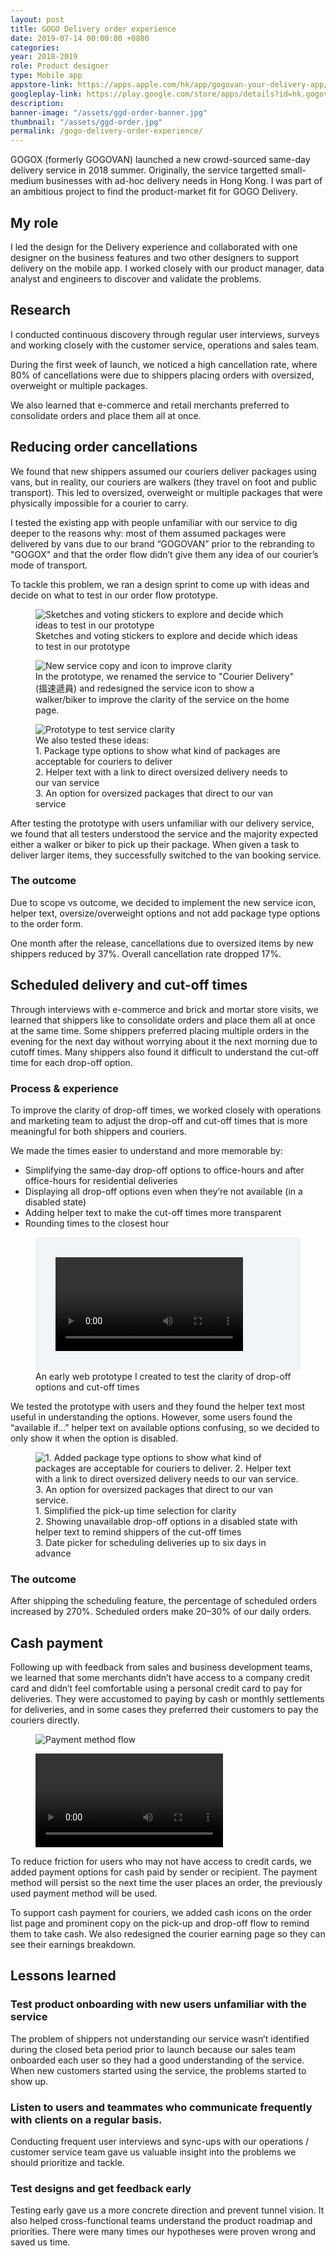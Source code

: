 ```yaml
---
layout: post
title: GOGO Delivery order experience
date: 2019-07-14 00:00:00 +0800
categories:
year: 2018-2019
role: Product designer
type: Mobile app
appstore-link: https://apps.apple.com/hk/app/gogovan-your-delivery-app/id708390467?l=en
googleplay-link: https://play.google.com/store/apps/details?id=hk.gogovan.GoGoVanClient2&hl=en
description: 
banner-image: "/assets/ggd-order-banner.jpg"
thumbnail: "/assets/ggd-order.jpg"
permalink: /gogo-delivery-order-experience/
---
```


GOGOX (formerly GOGOVAN) launched a new crowd-sourced same-day delivery service in 2018 summer. Originally, the service targetted small-medium businesses with ad-hoc delivery needs in Hong Kong. I was part of an ambitious project to find the product-market fit for GOGO Delivery.

## My role

I led the design for the Delivery experience and collaborated with one designer on the business features and two other designers to support delivery on the mobile app. I worked closely with our product manager, data analyst and engineers to discover and validate the problems.

## Research

I conducted continuous discovery through regular user interviews, surveys and working closely with the customer service, operations and sales team. 

During the first week of launch, we noticed a high cancellation rate, where 80% of cancellations were due to shippers placing orders with oversized, overweight or multiple packages.

We also learned that e-commerce and retail merchants preferred to consolidate orders and place them all at once.


## Reducing order cancellations

We found that new shippers assumed our couriers deliver packages using vans, but in reality, our couriers are walkers (they travel on foot and public transport). This led to oversized, overweight or multiple packages that were physically impossible for a courier to carry.

I tested the existing app with people unfamiliar with our service to dig deeper to the reasons why: most of them assumed packages were delivered by vans due to our brand “GOGOVAN” prior to the rebranding to "GOGOX" and that the order flow didn’t give them any idea of our courier’s mode of transport.

To tackle this problem, we ran a design sprint to come up with ideas and decide on what to test in our order flow prototype.

<figure><div  class="ratio-4x3"><img class="lazy" data-src="/assets/ggv-oversize-sketches.jpg" alt="Sketches and voting stickers to explore and decide which ideas to test in our prototype"></div><figcaption>Sketches and voting stickers to explore and decide which ideas to test in our prototype</figcaption></figure>
<figure>
	<div class="ratio-16x9">
		<img class="lazy" data-src="/assets/ggd-oversize-service-tabs.png" alt="New service copy and icon to improve clarity">
	</div>
	<figcaption>In the prototype, we renamed the service to "Courier Delivery" (搵速遞員) and redesigned the service icon to show a walker/biker to improve the clarity of the service on the home page.</figcaption>
</figure>
<figure>
	<div class="ratio-4x3">
		<img class="lazy" data-src="/assets/ggd-oversize-order-details.png" alt="Prototype to test service clarity">
	</div>
	<figcaption>
		We also tested these ideas:<br>
	1. Package type options to show what kind of packages are acceptable for couriers to deliver <br> 2. Helper text with a link to direct oversized delivery needs to our van service<br>3. An option for oversized packages that direct to our van service</figcaption>
</figure>

After testing the prototype with users unfamiliar with our delivery service, we found that all testers understood the service and the majority expected either a walker or biker to pick up their package. When given a task to deliver larger items, they successfully switched to the van booking service.

### The outcome

Due to scope vs outcome, we decided to implement the new service icon, helper text, oversize/overweight options and not add package type options to the order form. 

One month after the release, cancellations due to oversized items by new shippers reduced by 37%. Overall cancellation rate dropped 17%.

## Scheduled delivery and cut-off times

Through interviews with e-commerce and brick and mortar store visits, we learned that shippers like to consolidate orders and place them all at once at the same time. Some shippers preferred placing multiple orders in the evening for the next day without worrying about it the next morning due to cutoff times. Many shippers also found it difficult to understand the cut-off time for each drop-off option.

### Process & experience

To improve the clarity of drop-off times, we worked closely with operations and marketing team to adjust the drop-off and cut-off times that is more meaningful for both shippers and couriers.

We made the times easier to understand and more memorable by:
- Simplifying the same-day drop-off options to office-hours and after office-hours for residential deliveries
- Displaying all drop-off options even when they’re not available (in a disabled state)
- Adding helper text to make the cut-off times more transparent
- Rounding times to the closest hour
<figure>
	<div style="background-color:#F1F5F8;padding: 2rem">
		<video class="lazy" autoplay loop style="max-width:372px;margin:0 auto">
			<source src="/assets/ggd-do-time-prototype.mp4" type="video/mp4">
		</video>
	</div>
	<figcaption>An early web prototype I created to test the clarity of drop-off options and cut-off times</figcaption>
</figure>

We tested the prototype with users and they found the helper text most useful in understanding the options. However, some users found the “available if…” helper text on available options confusing, so we decided to only show it when the option is disabled.

<figure>
	<div class="ratio-4x3">
		<img class="lazy" data-src="/assets/ggd-scheduling.png" alt="1. Added package type options to show what kind of packages are acceptable for couriers to deliver. 2. Helper text with a link to direct oversized delivery needs to our van service. 3. An option for oversized packages that direct to our van service.">
	</div>
	<figcaption>1. Simplified the pick-up time selection for clarity<br>
	2. Showing unavailable drop-off options in a disabled state with helper text to remind shippers of the cut-off times<br>
	3. Date picker for scheduling deliveries up to six days in advance</figcaption>
</figure>

### The outcome
After shipping the scheduling feature, the percentage of scheduled orders increased by 270%. Scheduled orders make 20–30% of our daily orders.

## Cash payment

Following up with feedback from sales and business development teams, we learned that some merchants didn’t have access to a company credit card and didn’t feel comfortable using a personal credit card to pay for deliveries. They were accustomed to paying by cash or monthly settlements for deliveries, and in some cases they preferred their customers to pay the couriers directly.


<figure>
	<div class="ratio-4x3">
		<img class="lazy" data-src="/assets/ggd-payment-method-flow.jpg" alt="Payment method flow">
	</div>
</figure>
<figure>
	<div class="ratio-4x3">
		<video class="lazy" autoplay loop>
			<source src="/assets/ggd-payment-cash.mp4" type="video/mp4">
		</video>
	</div>
</figure>

To reduce friction for users who may not have access to credit cards, we added payment options for cash paid by sender or recipient. The payment method will persist so the next time the user places an order, the previously used payment method will be used.

To support cash payment for couriers, we added cash icons on the order list page and prominent copy on the pick-up and drop-off flow to remind them to take cash. We also redesigned the courier earning page so they can see their earnings breakdown.

## Lessons learned

### Test product onboarding with new users unfamiliar with the service

The problem of shippers not understanding our service wasn’t identified during the closed beta period prior to launch because our sales team onboarded each user so they had a good understanding of the service. When new customers started using the service, the problems started to show up. 

### Listen to users and teammates who communicate frequently with clients on a regular basis.

Conducting frequent user interviews and sync-ups with our operations / customer service team gave us valuable insight into the problems we should prioritize and tackle. 

### Test designs and get feedback early

Testing early gave us a more concrete direction and prevent tunnel vision. It also helped cross-functional teams understand the product roadmap and priorities. There were many times our hypotheses were proven wrong and saved us time.